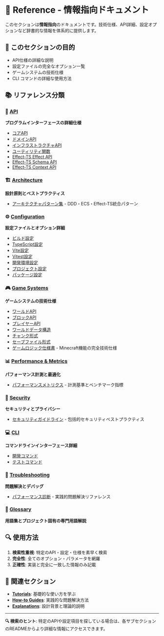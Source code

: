 # 📖 Reference - 情報指向ドキュメント

このセクションは**情報指向**のドキュメントです。技術仕様、API詳細、設定オプションなど辞書的な情報を体系的に提供します。

## 🎯 このセクションの目的

- API仕様の詳細な説明
- 設定ファイルの完全なオプション一覧
- ゲームシステムの技術仕様
- CLI コマンドの詳細な使用方法

## 📚 リファレンス分類

### 🔌 [API](./api/)
**プログラムインターフェースの詳細仕様**

- [コアAPI](./api/core-apis.md)
- [ドメインAPI](./api/domain-apis.md)
- [インフラストラクチャAPI](./api/infrastructure-apis.md)
- [ユーティリティ関数](./api/utility-functions.md)
- [Effect-TS Effect API](./api/effect-ts-effect-api.md)
- [Effect-TS Schema API](./api/effect-ts-schema-api.md)
- [Effect-TS Context API](./api/effect-ts-context-api.md)

### 🏗️ [Architecture](./architecture-patterns.md)
**設計原則とベストプラクティス**

- [アーキテクチャパターン集](./architecture-patterns.md) - DDD・ECS・Effect-TS統合パターン

### ⚙️ [Configuration](./configuration/)
**設定ファイルとオプション詳細**

- [ビルド設定](./configuration/build-config.md)
- [TypeScript設定](./configuration/typescript-config.md)
- [Vite設定](./configuration/vite-config.md)
- [Vitest設定](./configuration/vitest-config.md)
- [開発環境設定](./configuration/development-config.md)
- [プロジェクト設定](./configuration/project-config.md)
- [パッケージ設定](./configuration/package-json.md)

### 🎮 [Game Systems](./game-systems/)
**ゲームシステムの技術仕様**

- [ワールドAPI](./game-systems/game-world-api.md)
- [ブロックAPI](./game-systems/game-block-api.md)
- [プレイヤーAPI](./game-systems/game-player-api.md)
- [ワールドデータ構造](./game-systems/world-data-structure.md)
- [チャンク形式](./game-systems/chunk-format.md)
- [セーブファイル形式](./game-systems/save-file-format.md)
- [ゲームロジック仕様書](./game-logic-specification.md) - Minecraft機能の完全技術仕様

### 📊 [Performance & Metrics](./performance-metrics.md)
**パフォーマンス計測と最適化**

- [パフォーマンスメトリクス](./performance-metrics.md) - 計測基準とベンチマーク指標

### 🔐 [Security](./security-guidelines.md)
**セキュリティとプライバシー**

- [セキュリティガイドライン](./security-guidelines.md) - 包括的セキュリティベストプラクティス

### 💻 [CLI](./cli/)
**コマンドラインインターフェース詳細**

- [開発コマンド](./cli/development-commands.md)
- [テストコマンド](./cli/testing-commands.md)

### 🔧 [Troubleshooting](./troubleshooting/)
**問題解決とデバッグ**

- [パフォーマンス診断](./troubleshooting/performance-diagnostics.md) - 実践的問題解決リファレンス

### 📝 [Glossary](./glossary.md)
**用語集とプロジェクト固有の専門用語解説**

## 🔍 使用方法

1. **検索性重視**: 特定のAPI・設定・仕様を素早く検索
2. **完全性**: 全てのオプション・パラメータを網羅
3. **正確性**: 実装と完全に一致した情報のみ記載

## 🔗 関連セクション

- **[Tutorials](../tutorials/)**: 基礎的な使い方を学ぶ
- **[How-to Guides](../how-to/)**: 実践的な問題解決方法
- **[Explanations](../explanations/)**: 設計背景と理論的説明

---

**🔍 検索のヒント**: 特定のAPIや設定項目を探している場合は、各サブセクションのREADMEからより詳細な情報にアクセスできます。